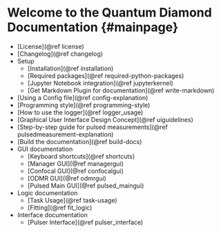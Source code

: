 # Welcome to the Quantum Diamond Documentation  {#mainpage}


* [License](@ref license)
* [Changelog](@ref changelog)
* Setup
    * [Installation](@ref installation)
    * [Required packages](@ref required-python-packages)
    * [Jupyter Notebook integration](@ref jupyterkernel)
    * [Get Markdown Plugin for documentation](@ref write-markdown)
* [Using a Config file](@ref config-explanation)
* [Programming style](@ref programming-style)
* [How to use the logger](@ref logger_usage)
* [Graphical User Interface Design Concept](@ref uiguidelines)
* [Step-by-step guide for pulsed measurements](@ref pulsedmeasurement-explanation)
* [Build the documentation](@ref build-docs)
* GUI documentation
    * [Keyboard shortcuts](@ref shortcuts)
    * [Manager GUI](@ref managergui)
    * [Confocal GUI](@ref confocalgui)
    * [ODMR GUI](@ref odmrgui)
    * [Pulsed Main GUI](@ref pulsed_maingui)
* Logic documentation
    * [Task Usage](@ref task-usage)
    * [Fitting](@ref fit_logic)
* Interface documentation
    * [Pulser Interface](@ref pulser_interface)

